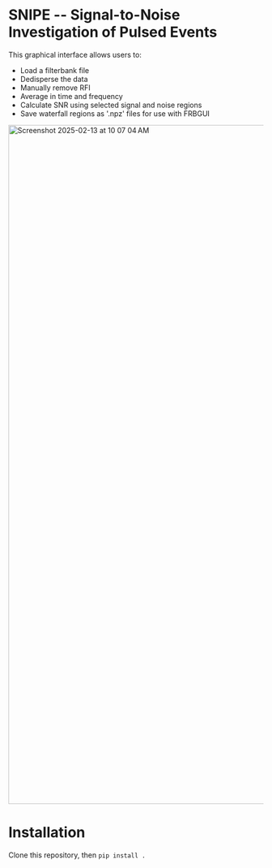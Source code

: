 # SNIPE -- Signal-to-Noise Investigation of Pulsed Events

 This graphical interface allows users to:
 - Load a filterbank file
 - Dedisperse the data
 - Manually remove RFI
 - Average in time and frequency
 - Calculate SNR using selected signal and noise regions
 - Save waterfall regions as '.npz' files for use with FRBGUI

<img width="1338" alt="Screenshot 2025-02-13 at 10 07 04 AM" src="https://github.com/user-attachments/assets/0664255b-f791-40e0-a2df-56a924fa730f" />

# Installation

Clone this repository, then `pip install .`
